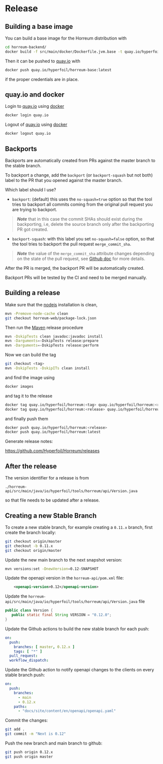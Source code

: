 # Release

## Building a base image

You can build a base image for the Horreum distribution with

```bash
cd horreum-backend/
docker build -f src/main/docker/Dockerfile.jvm.base -t quay.io/hyperfoil/horreum-base:latest .
```

Then it can be pushed to [quay.io](https://quay.io/) with

```bash
docker push quay.io/hyperfoil/horreum-base:latest
```

if the proper credentials are in place.

## quay.io and docker

Login to [quay.io](https://quay.io/) using [docker](https://docker.io/)

```bash
docker login quay.io
```

Logout of [quay.io](https://quay.io/) using [docker](https://docker.io/)

```bash
docker logout quay.io
```

## Backports

Backports are automatically created from PRs against the master branch to the stable branch.

To backport a change, add the `backport` (or `backport-squash` but not both) label to the PR that you opened against the master branch.

Which label should I use?
* `backport`: (default) this uses the `no-squash=true` option so that the tool tries to backport all commits coming
from the original pull request you are trying to backport.
> _**Note**_ that in this case the commit SHAs should exist during the backporting, i.e,
delete the source branch only after the backporting PR got created.
* `backport-squash`: with this label you set `no-squash=false` option, so that the tool tries to backport the pull request
`merge_commit_sha`.
> _**Note**_ the value of the `merge_commit_sha` attribute changes depending on the state of the pull request, see [Github doc](https://docs.github.com/en/rest/pulls/pulls?apiVersion=2022-11-28#get-a-pull-request)
  for more details.

After the PR is merged, the backport PR will be automatically created.

Backport PRs will be tested by the CI and need to be merged manually.

## Building a release

Make sure that the [nodejs](https://nodejs.org/en) installation is clean,

```bash
mvn -Premove-node-cache clean
git checkout horreum-web/package-lock.json
```

Then run the [Maven](https://maven.apache.org/) release procedure

```bash
mvn -DskipTests clean javadoc:javadoc install
mvn -Darguments=-DskipTests release:prepare
mvn -Darguments=-DskipTests release:perform
```

Now we can build the tag

```bash
git checkout <tag>
mvn -DskipTests -DskipITs clean install
```

and find the image using

```bash
docker images
```

and tag it to the release

```bash
docker tag quay.io/hyperfoil/horreum:<tag> quay.io/hyperfoil/horreum:<release>
docker tag quay.io/hyperfoil/horreum:<release> quay.io/hyperfoil/horreum:latest
```

and finally push them

```bash
docker push quay.io/hyperfoil/horreum:<release>
docker push quay.io/hyperfoil/horreum:latest
```

Generate release notes:

https://github.com/Hyperfoil/Horreum/releases

## After the release

The version identifier for a release is from

```
./horreum-api/src/main/java/io/hyperfoil/tools/horreum/api/Version.java
```

so that file needs to be updated after a release.

## Creating a new Stable Branch

To create a new stable branch, for example creating a `0.11.x` branch, first create the branch locally:

```bash
git checkout origin/master
git checkout -b 0.11.x
git checkout origin/master
```

Update the new main branch to the next snapshot version:

```bash
mvn versions:set -DnewVersion=0.12-SNAPSHOT
```

Update the openapi version in the `horreum-api/pom.xml` file:

```xml
	<openapi-version>0.12</openapi-version>
```

Update the `horreum-api/src/main/java/io/hyperfoil/tools/horreum/api/Version.java` file

```java
public class Version {
   public static final String VERSION = "0.12.0";
}
```

Update the Github actions to build the new stable branch for each push:

```yaml
on:
  push:
    branches: [ master, 0.12.x ]
    tags: [ "*" ]
  pull_request:
  workflow_dispatch:
```

Update the Github action to notify openapi changes to the clients on every stable branch push:
```yaml
on:
  push:
    branches:
      - main
      - 0.12.x
    paths:
      - "docs/site/content/en/openapi/openapi.yaml"
```

Commit the changes:

```bash
git add .
git commit -m "Next is 0.12"
```

Push the new branch and main branch to github:
    
```bash
git push origin 0.12.x
git push origin master
```

